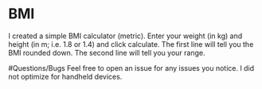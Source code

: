 # BMI
I created a simple BMI calculator (metric).
Enter your weight (in kg) and height (in m; i.e. 1.8 or 1.4) and click calculate. 
The first line will tell you the BMI rounded down.
The second line will tell you your range. 

#Questions/Bugs
Feel free to open an issue for any issues you notice. I did not optimize for handheld devices. 

